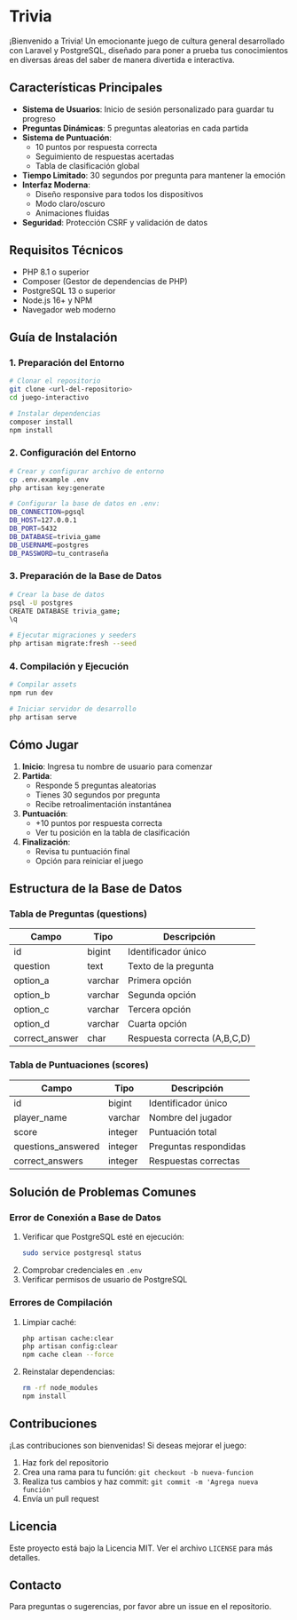 # Trivia

¡Bienvenido a Trivia! Un emocionante juego de cultura general desarrollado con Laravel y PostgreSQL, diseñado para poner a prueba tus conocimientos en diversas áreas del saber de manera divertida e interactiva.

## Características Principales

- **Sistema de Usuarios**: Inicio de sesión personalizado para guardar tu progreso
- **Preguntas Dinámicas**: 5 preguntas aleatorias en cada partida
- **Sistema de Puntuación**: 
  - 10 puntos por respuesta correcta
  - Seguimiento de respuestas acertadas
  - Tabla de clasificación global
- **Tiempo Limitado**: 30 segundos por pregunta para mantener la emoción
- **Interfaz Moderna**: 
  - Diseño responsive para todos los dispositivos
  - Modo claro/oscuro
  - Animaciones fluidas
- **Seguridad**: Protección CSRF y validación de datos

## Requisitos Técnicos

- PHP 8.1 o superior
- Composer (Gestor de dependencias de PHP)
- PostgreSQL 13 o superior
- Node.js 16+ y NPM
- Navegador web moderno

## Guía de Instalación

### 1. Preparación del Entorno
```bash
# Clonar el repositorio
git clone <url-del-repositorio>
cd juego-interactivo

# Instalar dependencias
composer install
npm install
```

### 2. Configuración del Entorno
```bash
# Crear y configurar archivo de entorno
cp .env.example .env
php artisan key:generate

# Configurar la base de datos en .env:
DB_CONNECTION=pgsql
DB_HOST=127.0.0.1
DB_PORT=5432
DB_DATABASE=trivia_game
DB_USERNAME=postgres
DB_PASSWORD=tu_contraseña
```

### 3. Preparación de la Base de Datos
```bash
# Crear la base de datos
psql -U postgres
CREATE DATABASE trivia_game;
\q

# Ejecutar migraciones y seeders
php artisan migrate:fresh --seed
```

### 4. Compilación y Ejecución
```bash
# Compilar assets
npm run dev

# Iniciar servidor de desarrollo
php artisan serve
```

## Cómo Jugar

1. **Inicio**: Ingresa tu nombre de usuario para comenzar
2. **Partida**: 
   - Responde 5 preguntas aleatorias
   - Tienes 30 segundos por pregunta
   - Recibe retroalimentación instantánea
3. **Puntuación**: 
   - +10 puntos por respuesta correcta
   - Ver tu posición en la tabla de clasificación
4. **Finalización**: 
   - Revisa tu puntuación final
   - Opción para reiniciar el juego

## Estructura de la Base de Datos

### Tabla de Preguntas (questions)
| Campo | Tipo | Descripción |
|-------|------|-------------|
| id | bigint | Identificador único |
| question | text | Texto de la pregunta |
| option_a | varchar | Primera opción |
| option_b | varchar | Segunda opción |
| option_c | varchar | Tercera opción |
| option_d | varchar | Cuarta opción |
| correct_answer | char | Respuesta correcta (A,B,C,D) |

### Tabla de Puntuaciones (scores)
| Campo | Tipo | Descripción |
|-------|------|-------------|
| id | bigint | Identificador único |
| player_name | varchar | Nombre del jugador |
| score | integer | Puntuación total |
| questions_answered | integer | Preguntas respondidas |
| correct_answers | integer | Respuestas correctas |

## Solución de Problemas Comunes

### Error de Conexión a Base de Datos
1. Verificar que PostgreSQL esté en ejecución:
   ```bash
   sudo service postgresql status
   ```
2. Comprobar credenciales en `.env`
3. Verificar permisos de usuario de PostgreSQL

### Errores de Compilación
1. Limpiar caché:
   ```bash
   php artisan cache:clear
   php artisan config:clear
   npm cache clean --force
   ```
2. Reinstalar dependencias:
   ```bash
   rm -rf node_modules
   npm install
   ```

## Contribuciones

¡Las contribuciones son bienvenidas! Si deseas mejorar el juego:

1. Haz fork del repositorio
2. Crea una rama para tu función: `git checkout -b nueva-funcion`
3. Realiza tus cambios y haz commit: `git commit -m 'Agrega nueva función'`
4. Envía un pull request

## Licencia

Este proyecto está bajo la Licencia MIT. Ver el archivo `LICENSE` para más detalles.

## Contacto

Para preguntas o sugerencias, por favor abre un issue en el repositorio.
